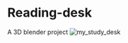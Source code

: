 # Reading-desk
A 3D blender project
![my_study_desk](https://github.com/user-attachments/assets/ecf22cb3-e0d1-45d6-9f87-ebe626d90a21)

